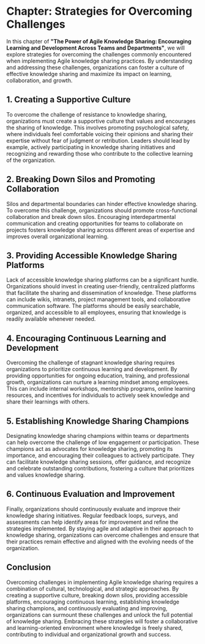 Chapter: Strategies for Overcoming Challenges
=============================================

In this chapter of **"The Power of Agile Knowledge Sharing: Encouraging Learning and Development Across Teams and Departments"**, we will explore strategies for overcoming the challenges commonly encountered when implementing Agile knowledge sharing practices. By understanding and addressing these challenges, organizations can foster a culture of effective knowledge sharing and maximize its impact on learning, collaboration, and growth.

**1. Creating a Supportive Culture**
------------------------------------

To overcome the challenge of resistance to knowledge sharing, organizations must create a supportive culture that values and encourages the sharing of knowledge. This involves promoting psychological safety, where individuals feel comfortable voicing their opinions and sharing their expertise without fear of judgment or retribution. Leaders should lead by example, actively participating in knowledge sharing initiatives and recognizing and rewarding those who contribute to the collective learning of the organization.

**2. Breaking Down Silos and Promoting Collaboration**
------------------------------------------------------

Silos and departmental boundaries can hinder effective knowledge sharing. To overcome this challenge, organizations should promote cross-functional collaboration and break down silos. Encouraging interdepartmental communication and creating opportunities for teams to collaborate on projects fosters knowledge sharing across different areas of expertise and improves overall organizational learning.

**3. Providing Accessible Knowledge Sharing Platforms**
-------------------------------------------------------

Lack of accessible knowledge sharing platforms can be a significant hurdle. Organizations should invest in creating user-friendly, centralized platforms that facilitate the sharing and dissemination of knowledge. These platforms can include wikis, intranets, project management tools, and collaborative communication software. The platforms should be easily searchable, organized, and accessible to all employees, ensuring that knowledge is readily available whenever needed.

**4. Encouraging Continuous Learning and Development**
------------------------------------------------------

Overcoming the challenge of stagnant knowledge sharing requires organizations to prioritize continuous learning and development. By providing opportunities for ongoing education, training, and professional growth, organizations can nurture a learning mindset among employees. This can include internal workshops, mentorship programs, online learning resources, and incentives for individuals to actively seek knowledge and share their learnings with others.

**5. Establishing Knowledge Sharing Champions**
-----------------------------------------------

Designating knowledge sharing champions within teams or departments can help overcome the challenge of low engagement or participation. These champions act as advocates for knowledge sharing, promoting its importance, and encouraging their colleagues to actively participate. They can facilitate knowledge sharing sessions, offer guidance, and recognize and celebrate outstanding contributions, fostering a culture that prioritizes and values knowledge sharing.

**6. Continuous Evaluation and Improvement**
--------------------------------------------

Finally, organizations should continuously evaluate and improve their knowledge sharing initiatives. Regular feedback loops, surveys, and assessments can help identify areas for improvement and refine the strategies implemented. By staying agile and adaptive in their approach to knowledge sharing, organizations can overcome challenges and ensure that their practices remain effective and aligned with the evolving needs of the organization.

**Conclusion**
--------------

Overcoming challenges in implementing Agile knowledge sharing requires a combination of cultural, technological, and strategic approaches. By creating a supportive culture, breaking down silos, providing accessible platforms, encouraging continuous learning, establishing knowledge sharing champions, and continuously evaluating and improving, organizations can surmount these challenges and unlock the full potential of knowledge sharing. Embracing these strategies will foster a collaborative and learning-oriented environment where knowledge is freely shared, contributing to individual and organizational growth and success.
